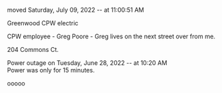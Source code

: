 
moved Saturday, July 09, 2022 -- at 11:00:51 AM  
  
Greenwood CPW electric  
  
  
CPW employee - Greg Poore - Greg lives on the next street over from me.  
  
204 Commons Ct.  
  
Power outage on Tuesday, June 28, 2022 -- at 10:20 AM  
Power was only for 15 minutes.  
  
ooooo